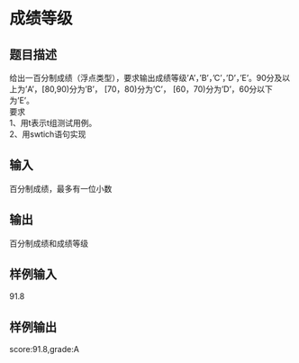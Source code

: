  # 成绩等级  
  
 ## 题目描述  
 给出一百分制成绩（浮点类型），要求输出成绩等级’A’，’B’，’C’，’D’，’E’。90分及以上为’A’，[80,90)分为’B’， [70，80)分为’C’， [60，70)分为’D’，60分以下为’E’。  
 要求  
 1、用t表示t组测试用例。  
 2、用swtich语句实现  
 ## 输入  
 百分制成绩，最多有一位小数  
 ## 输出  
 百分制成绩和成绩等级  
 ## 样例输入  
 91.8  
 ## 样例输出  
 score:91.8,grade:A  
  
   
  
